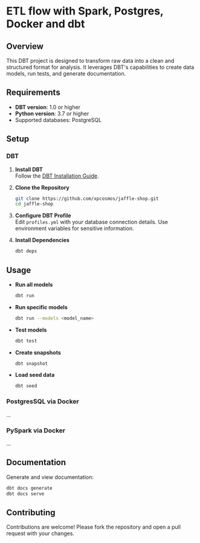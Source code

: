 # ETL flow with Spark, Postgres, Docker and dbt

## Overview

This DBT project is designed to transform raw data into a clean and structured format for analysis. It leverages DBT's capabilities to create data models, run tests, and generate documentation.

## Requirements

- **DBT version**: 1.0 or higher
- **Python version**: 3.7 or higher
- Supported databases: PostgreSQL

## Setup

### DBT

1. **Install DBT**  
   Follow the [DBT Installation Guide](https://docs.getdbt.com/dbt-cli/installation).

2. **Clone the Repository**  
   ```bash
   git clone https://github.com/xpcosmos/jaffle-shop.git
   cd jaffle-shop
   ```

3. **Configure DBT Profile**  
   Edit `profiles.yml` with your database connection details. Use environment variables for sensitive information.

4. **Install Dependencies**
   
   ```bash
   dbt deps
   ```

## Usage

- **Run all models**  
  ```bash
  dbt run
  ```

- **Run specific models**  
  ```bash
  dbt run --models <model_name>
  ```

- **Test models**  
  ```bash
  dbt test
  ```

- **Create snapshots**  
  ```bash
  dbt snapshot
  ```

- **Load seed data**  
  ```bash
  dbt seed
  ```
### PostgresSQL via Docker

...

### PySpark via Docker

...

## Documentation

Generate and view documentation:

```bash
dbt docs generate
dbt docs serve
```

## Contributing

Contributions are welcome! Please fork the repository and open a pull request with your changes.
